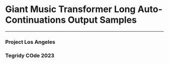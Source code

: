 # Giant Music Transformer Long Auto-Continuations Output Samples

***

### Project Los Angeles
### Tegridy COde 2023
